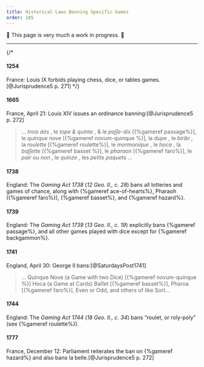 ```yaml
---
title: Historical Laws Banning Specific Games
order: 105
---
```


🚧 This page is very much a work in progress. 🚧

----

{/* 
#### 1254

France: Louis <span class="rnum">IX</span> forbids playing chess, dice, or tables games.[@Jurisprudence5 p. 271]
 */}

#### 1665

France, April 21: Louis <span class="rnum">XIV</span> issues an ordinance banning:[@Jurisprudence5 p. 272]

<blockquote lang="fr">

… *trois dés* , le *tope & quinte* , & le *paſſe-dix* [{%gameref passage%}], le *quinque nove* [{%gameref novum-quinque %}], la *dupe* , le *biribi* , la *roulette* [{%gameref roulette%}], le *mormonique* , le *hoca* , la *baſſette* [{%gameref basset %}], le *pharaon* [{%gameref faro%}], le *pair ou non* , le *quinze* , les *petits paquets* …

</blockquote>


#### 1738

England: The <cite>Gaming Act 1738</cite> (<cite>12 Geo. II., c. 28</cite>) bans all lotteries and games of chance, along with {%gameref ace-of-hearts%}, Pharaoh ({%gameref faro%}), {%gameref basset%}, and {%gameref hazard%}.

#### 1739

England: The <cite>Gaming Act 1739</cite> (<cite>13 Geo. II., c. 19</cite>) explicitly bans {%gameref passage%}, and all other games played with dice except for {%gameref backgammon%}.

#### 1741

England, April 30: George <span class="rnum">II</span> bans:[@SaturdaysPost1741]

> … Quinque Nove (a Game with two Dice) [{%gameref novum-quinque %}] Hoca (a Game at Cards) Baſſet [{%gameref basset%}], Pharoa [{%gameref faro%}], Even or Odd, and others of like Sort…

#### 1744

England: The <cite>Gaming Act 1744</cite> (<cite>18 Geo. II., c. 34</cite>) bans “roulet, or roly-poly” (see {%gameref roulette%}).

#### 1777

France, December 12: Parliament reiterates the ban on {%gameref hazard%} and also bans <span lang="fr">la belle</span>.[@Jurisprudence5 p. 272]
